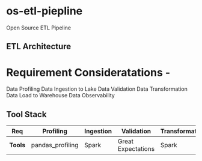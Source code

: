 # os-etl-piepline
Open Source ETL Pipeline

## ETL Architecture

# Requirement Consideratations -
Data Profiling
Data Ingestion to Lake
Data Validation
Data Transformation
Data Load to Warehouse
Data Observability

## Tool Stack
**Req** | Profiling | Ingestion | Validation | Transformation | Loading | Observability
--- | --- | --- | --- |--- |--- |---
**Tools** | pandas_profiling | Spark | Great Expectations | Spark | Spark |  
